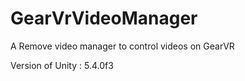 # GearVrVideoManager
A Remove video manager to control videos on GearVR


Version of Unity : 5.4.0f3
